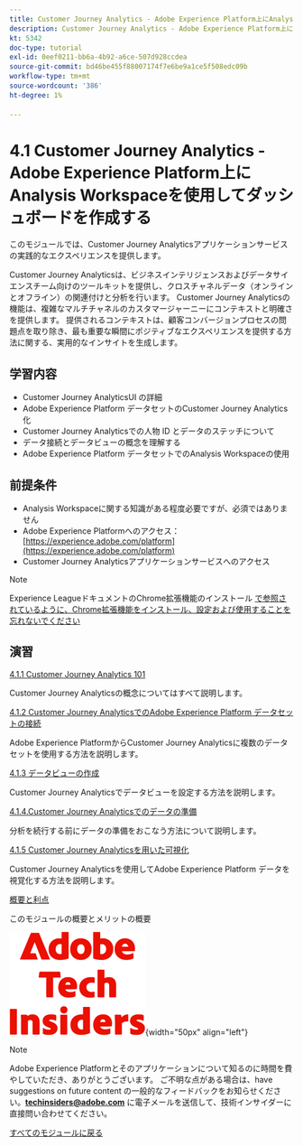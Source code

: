 ```yaml
---
title: Customer Journey Analytics - Adobe Experience Platform上にAnalysis Workspaceを使用してダッシュボードを作成します
description: Customer Journey Analytics - Adobe Experience Platform上にAnalysis Workspaceを使用してダッシュボードを作成します
kt: 5342
doc-type: tutorial
exl-id: 0eef0211-bb6a-4b92-a6ce-507d928ccdea
source-git-commit: bd46be455f88007174f7e6be9a1ce5f508edc09b
workflow-type: tm+mt
source-wordcount: '386'
ht-degree: 1%

---
```


# 4.1 Customer Journey Analytics - Adobe Experience Platform上にAnalysis Workspaceを使用してダッシュボードを作成する

このモジュールでは、Customer Journey Analyticsアプリケーションサービスの実践的なエクスペリエンスを提供します。

Customer Journey Analyticsは、ビジネスインテリジェンスおよびデータサイエンスチーム向けのツールキットを提供し、クロスチャネルデータ（オンラインとオフライン）の関連付けと分析を行います。 Customer Journey Analyticsの機能は、複雑なマルチチャネルのカスタマージャーニーにコンテキストと明確さを提供します。 提供されるコンテキストは、顧客コンバージョンプロセスの問題点を取り除き、最も重要な瞬間にポジティブなエクスペリエンスを提供する方法に関する、実用的なインサイトを生成します。

## 学習内容

- Customer Journey AnalyticsUI の詳細
- Adobe Experience Platform データセットのCustomer Journey Analytics化
- Customer Journey Analyticsでの人物 ID とデータのステッチについて
- データ接続とデータビューの概念を理解する
- Adobe Experience Platform データセットでのAnalysis Workspaceの使用

## 前提条件

- Analysis Workspaceに関する知識がある程度必要ですが、必須ではありません
- Adobe Experience Platformへのアクセス：[https://experience.adobe.com/platform](https://experience.adobe.com/platform)
- Customer Journey Analyticsアプリケーションサービスへのアクセス

>[!NOTE]
>
>Experience LeagueドキュメントのChrome拡張機能のインストール [ で参照されているように、Chrome拡張機能をインストール、設定および使用することを忘れないでください ](../../gettingstarted/gettingstarted/ex1.md)

## 演習

[4.1.1 Customer Journey Analytics 101](./ex1.md)

Customer Journey Analyticsの概念についてはすべて説明します。

[4.1.2 Customer Journey AnalyticsでのAdobe Experience Platform データセットの接続](./ex2.md)

Adobe Experience PlatformからCustomer Journey Analyticsに複数のデータセットを使用する方法を説明します。

[4.1.3 データビューの作成](./ex3.md)

Customer Journey Analyticsでデータビューを設定する方法を説明します。

[4.1.4.Customer Journey Analyticsでのデータの準備](./ex4.md)

分析を続行する前にデータの準備をおこなう方法について説明します。

[4.1.5 Customer Journey Analyticsを用いた可視化](./ex5.md)

Customer Journey Analyticsを使用してAdobe Experience Platform データを視覚化する方法を説明します。

[概要と利点](./summary.md)

このモジュールの概要とメリットの概要

![ 技術インサイダー ](./../../../assets/images/techinsiders.png){width="50px" align="left"}

>[!NOTE]
>
>Adobe Experience Platformとそのアプリケーションについて知るのに時間を費やしていただき、ありがとうございます。 ご不明な点がある場合は、have suggestions on future content の一般的なフィードバックをお知らせください。**techinsiders@adobe.com** に電子メールを送信して、技術インサイダーに直接問い合わせてください。

[すべてのモジュールに戻る](../../../overview.md)
